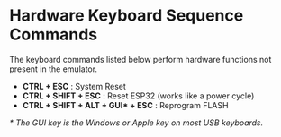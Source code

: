 # Hardware Keyboard Sequence Commands
The keyboard commands listed below perform hardware functions not present in the emulator.

- **CTRL + ESC** : System Reset
- **CTRL + SHIFT + ESC** : Reset ESP32 (works like a power cycle)
- **CTRL + SHIFT + ALT + GUI\* + ESC** : Reprogram FLASH

*\* The GUI key is the Windows or Apple key on most USB keyboards.*

